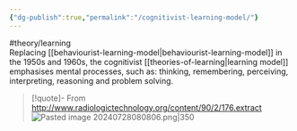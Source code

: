 ```yaml
---
{"dg-publish":true,"permalink":"/cognitivist-learning-model/"}
---
```


#theory/learning  
Replacing [[behaviourist-learning-model\|behaviourist-learning-model]] in the 1950s and 1960s, the cognitivist [[theories-of-learning\|learning model]] emphasises mental processes, such as: thinking, remembering, perceiving, interpreting, reasoning and problem solving.

> [!quote]- From http://www.radiologictechnology.org/content/90/2/176.extract
> ![Pasted image 20240728080806.png|350](/img/user/Images/Pasted%20image%2020240728080806.png)